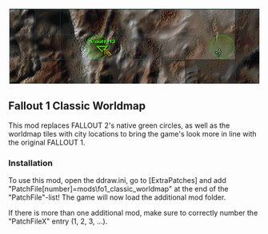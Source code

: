 <p align="center"><img src="fo1_classic_worldmap.png" alt="Classic Worldmap"/></p>

Fallout 1 Classic Worldmap
--------------------------

This mod replaces FALLOUT 2's native green circles, as well as the worldmap tiles with city locations to bring the game's look more in line with the original FALLOUT 1. 

### Installation
To use this mod, open the ddraw.ini, go to [ExtraPatches] and add "PatchFile[number]=mods\fo1_classic_worldmap" at the end of the "PatchFile"-list!
The game will now load the additional mod folder.

If there is more than one additional mod, make sure to correctly number the "PatchFileX" entry (1, 2, 3, ...).
